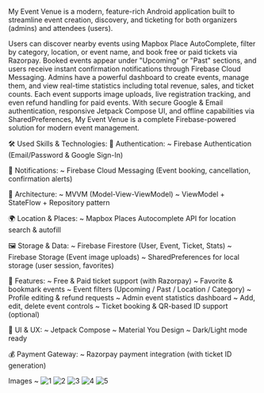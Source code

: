 My Event Venue is a modern, feature-rich Android application built to streamline event creation, discovery, and ticketing for both organizers (admins) and attendees (users).

Users can discover nearby events using Mapbox Place AutoComplete, filter by category, location, or event name, and book free or paid tickets via Razorpay. Booked events appear under "Upcoming" or "Past" sections, and users receive instant confirmation notifications through Firebase Cloud Messaging.
Admins have a powerful dashboard to create events, manage them, and view real-time statistics including total revenue, sales, and ticket counts. Each event supports image uploads, live registration tracking, and even refund handling for paid events.
With secure Google & Email authentication, responsive Jetpack Compose UI, and offline capabilities via SharedPreferences, My Event Venue is a complete Firebase-powered solution for modern event management.

🛠️ Used Skills & Technologies:
🔐 Authentication:
~ Firebase Authentication (Email/Password & Google Sign-In)

🔔 Notifications:
~ Firebase Cloud Messaging (Event booking, cancellation, confirmation alerts)

🧠 Architecture:
~ MVVM (Model-View-ViewModel)
~ ViewModel + StateFlow + Repository pattern

🌍 Location & Places:
~ Mapbox Places Autocomplete API for location search & autofill

🖼️ Storage & Data:
~ Firebase Firestore (User, Event, Ticket, Stats)
~ Firebase Storage (Event image uploads)
~ SharedPreferences for local storage (user session, favorites)

🎫 Features:
~ Free & Paid ticket support (with Razorpay)
~ Favorite & bookmark events
~ Event filters (Upcoming / Past / Location / Category)
~ Profile editing & refund requests
~ Admin event statistics dashboard
~ Add, edit, delete event controls
~ Ticket booking & QR-based ID support (optional)

💄 UI & UX:
~ Jetpack Compose
~ Material You Design
~ Dark/Light mode ready

💰 Payment Gateway:
~ Razorpay payment integration (with ticket ID generation)

Images ~ 
![1](https://github.com/user-attachments/assets/45c01e20-8983-4fe5-b626-7a64c460f38f)
![2](https://github.com/user-attachments/assets/378a2855-0fd1-489a-9a59-a181943faa33)
![3](https://github.com/user-attachments/assets/322b6882-c2bc-45e1-aa45-fdc8b1e621aa)
![4](https://github.com/user-attachments/assets/5848e2aa-18c4-470e-a83e-c74a72bd7a8a)
![5](https://github.com/user-attachments/assets/c4ac446a-79a4-44c8-9058-be82f5fe21c1)

